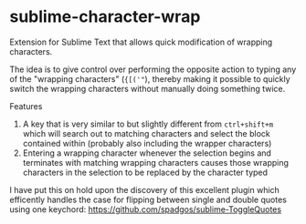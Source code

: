 sublime-character-wrap
===============

Extension for Sublime Text that allows quick modification of wrapping characters. 

The idea is to give control over performing the opposite action to typing any of the "wrapping characters" (`{[('"`), thereby making it possible to quickly switch the wrapping characters without manually doing something twice. 

Features

1. A key that is very similar to but slightly different from `ctrl+shift+m` which will search out to matching characters and select the block contained within (probably also including the wrapper characters)
2. Entering a wrapping character whenever the selection begins and terminates with matching wrapping characters causes those wrapping characters in the selection to be replaced by the character typed

I have put this on hold upon the discovery of this excellent plugin which efficently handles the case for flipping between single and double quotes using one keychord: https://github.com/spadgos/sublime-ToggleQuotes
